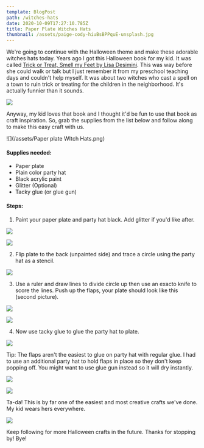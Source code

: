 ```yaml
---
template: BlogPost
path: /witches-hats
date: 2020-10-09T17:27:10.785Z
title: Paper Plate Witches Hats
thumbnail: /assets/paige-cody-hiuBsBPPquE-unsplash.jpg
---
```

We're going to continue with the Halloween theme and make these adorable witches hats today. Years ago I got this Halloween book for my kid. It was called [Trick or Treat, Smell my Feet by Lisa Desimini](https://www.amazon.com/Trick-Treat-Smell-my-Feet/dp/0439233232/ref=sr_1_4?crid=2UUYAZKWNEQ27&dchild=1&keywords=trick+or+treat+smell+my+feet+book&qid=1602264722&sprefix=trick+or+treat+smell+m%2Caps%2C312&sr=8-4). This was way before she could walk or talk but I just remember it from my preschool teaching days and couldn't help myself. It was about two witches who cast a spell on a town to ruin trick or treating for the children in the neighborhood. It's actually funnier than it sounds. 

![](/assets/51NV4XXPNEL.jpg)

Anyway, my kid loves that book and I thought it'd be fun to use that book as craft inspiration. So, grab the supplies from the list below and follow along to make this easy craft with us. 

![](/assets/Paper plate WItch Hats.png)

#### Supplies needed:

* Paper plate
* Plain color party hat
* Black acrylic paint
* Glitter (Optional)
* Tacky glue (or glue gun)

#### Steps:

1. Paint your paper plate and party hat black. Add glitter if you'd like after.

![](/assets/IMG_9185.jpeg)

![](/assets/IMG_9186.jpeg)

2. Flip plate to the back (unpainted side) and trace a circle using the party hat as a stencil.

![](/assets/IMG_9201.jpeg)

3. Use a ruler and draw lines to divide circle up then use an exacto knife to score the lines. Push up the flaps, your plate should look like this (second picture).

![](/assets/IMG_9204.jpeg)

![](/assets/IMG_9205.jpeg)

4. Now use tacky glue to glue the party hat to plate. 

![](/assets/IMG_9252.jpeg)

Tip: The flaps aren't the easiest to glue on party hat with regular glue. I had to use an additional party hat to hold flaps in place so they don't keep popping off. You might want to use glue gun instead so it will dry instantly. 

![](/assets/IMG_9266.jpeg)

![](/assets/IMG_9267.jpeg)

Ta-da! This is by far one of the easiest and most creative crafts we've done. My kid wears hers everywhere. 

![](/assets/IMG_9298.JPG)

Keep following for more Halloween crafts in the future. Thanks for stopping by! Bye!

